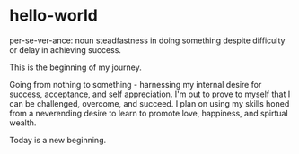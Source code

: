 # hello-world
per-se-ver-ance: noun steadfastness in doing something despite difficulty or delay in achieving success.

This is the beginning of my journey.

Going from nothing to something  - harnessing my internal desire for success, acceptance, and self appreciation. I'm out to prove to myself that I can be challenged, overcome, and succeed. I plan on using my skills honed from a neverending desire to learn to promote love, happiness, and spirtual wealth. 

Today is a new beginning.
